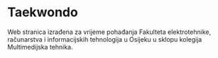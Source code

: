 # Taekwondo
Web stranica izrađena za vrijeme pohađanja Fakulteta elektrotehnike, računarstva i informacijskih tehnologija u Osijeku u sklopu kolegija Multimedijska tehnika.
